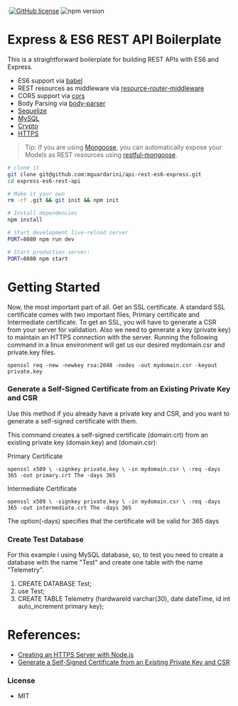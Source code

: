  &middot;[![GitHub license](https://img.shields.io/badge/license-MIT-blue.svg)]() ![npm version](https://img.shields.io/npm/v/react.svg?style=flat)


Express & ES6 REST API Boilerplate
================================== 
This is a straightforward boilerplate for building REST APIs with ES6 and Express.

- ES6 support via [babel](https://babeljs.io)
- REST resources as middleware via [resource-router-middleware](https://github.com/developit/resource-router-middleware)
- CORS support via [cors](https://github.com/troygoode/node-cors)
- Body Parsing via [body-parser](https://github.com/expressjs/body-parser)
- [Sequelize](https://github.com/sequelize/sequelize)
- [MySQL](https://github.com/mysqljs/mysql)
- [Crypto](https://nodejs.org/api/crypto.html)
- [HTTPS](https://nodejs.org/api/https.html)

> Tip: If you are using [Mongoose](https://github.com/Automattic/mongoose), you can automatically expose your Models as REST resources using [restful-mongoose](https://git.io/restful-mongoose).

```sh
# clone it
git clone git@github.com:mguardarini/api-rest-es6-express.git
cd express-es6-rest-api

# Make it your own
rm -rf .git && git init && npm init

# Install dependencies
npm install

# Start development live-reload server
PORT=8080 npm run dev

# Start production server:
PORT=8080 npm start

```

# Getting Started

Now, the most important part of all. Get an SSL certificate. A standard SSL certificate comes with two important files, Primary certificate and Intermediate certificate. To get an SSL, you will have to generate a CSR from your server for validation. Also we need to generate a key (private key) to maintain an HTTPS connection with the server. Running the following command in a linux environment will get us our desired mydomain.csr and private.key files.

``
openssl req -new -newkey rsa:2048 -nodes -out mydomain.csr -keyout private.key
``
### Generate a Self-Signed Certificate from an Existing Private Key and CSR

Use this method if you already have a private key and CSR, and you want to generate a self-signed certificate with them.

This command creates a self-signed certificate (domain.crt) from an existing private key (domain.key) and (domain.csr):

Primary Certificate

``
openssl x509 \
       -signkey private.key \
       -in mydomain.csr \
       -req -days 365 -out primary.crt
The -days 365 
``

Intermediate Certificate

``
openssl x509 \
       -signkey private.key \
       -in mydomain.csr \
       -req -days 365 -out intermediate.crt
The -days 365 
``

The option(-days) specifies that the certificate will be valid for 365 days

### Create Test Database

For this example i using MySQL database, so, to test you need to create a database with the name "Test" and create one table with the name "Telemetry".

 1. CREATE DATABASE Test; 
 2. use Test;
 3. CREATE TABLE Telemetry (hardwareId varchar(30), date dateTime, id int auto_increment primary key);

# References:

* [Creating an HTTPS Server with Node.js](https://medium.com/@nileshsingh/everything-about-creating-an-https-server-using-node-js-2fc5c48a8d4e)
* [Generate a Self-Signed Certificate from an Existing Private Key and CSR](https://www.digitalocean.com/community/tutorials/openssl-essentials-working-with-ssl-certificates-private-keys-and-csrs)

### License

* MIT

